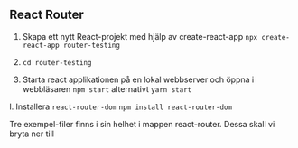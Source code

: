## React Router

1. Skapa ett nytt React-projekt med hjälp av create-react-app ```npx create-react-app router-testing```

1. ```cd router-testing```

1. Starta react applikationen på en lokal webbserver och öppna i webbläsaren ```npm start``` alternativt ```yarn start```

l. Installera ```react-router-dom```
```npm install react-router-dom```

Tre exempel-filer finns i sin helhet i mappen react-router.
Dessa skall vi bryta ner till